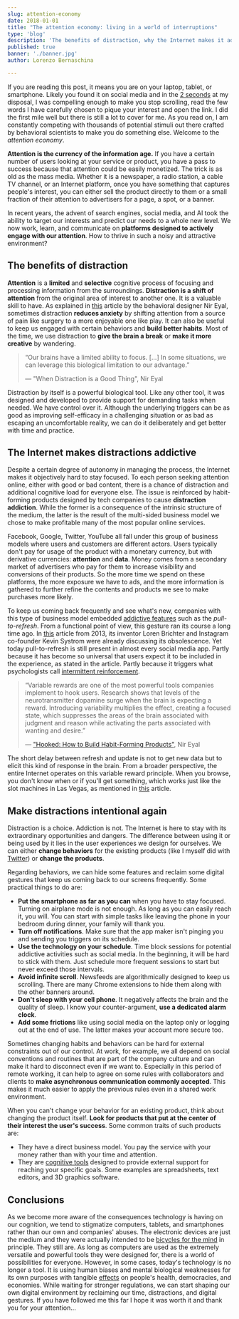 ```yaml
---
slug: attention-economy
date: 2018-01-01
title: "The attention economy: living in a world of interruptions"
type: 'blog'
description: 'The benefits of distraction, why the Internet makes it addictive, and how to make it intentional again.'
published: true
banner: './banner.jpg'
author: Lorenzo Bernaschina

---
```


If you are reading this post, it means you are on your laptop, tablet, or smartphone. Likely you found it on social media and in the [2 seconds](https://www.facebook.com/business/news/insights/capturing-attention-feed-video-creative) at my disposal, I was compelling enough to make you stop scrolling, read the few words I have carefully chosen to pique your interest and open the link. I did the first mile well but there is still a lot to cover for me. As you read on, I am constantly competing with thousands of potential stimuli out there crafted by behavioral scientists to make you do something else. Welcome to the *attention economy*.

**Attention is the currency of the information age.** 
If you have a certain number of users looking at your service or product, you have a pass to success because that attention could be easily monetized. The trick is as old as the mass media. Whether it is a newspaper, a radio station, a cable TV channel, or an Internet platform, once you have something that captures people's interest, you can either sell the product directly to them or a small fraction of their attention to advertisers for a page, a spot, or a banner.

In recent years, the advent of search engines, social media, and AI took the ability to target our interests and predict our needs to a whole new level. We now work, learn, and communicate on **platforms designed to actively engage with our attention**. How to thrive in such a noisy and attractive environment?

## The benefits of distraction
**Attention** is a **limited** and **selective** cognitive process of focusing and processing information from the surroundings. **Distraction is a shift of attention** from the original area of interest to another one. It is a valuable skill to have. As explained in [this](https://www.nirandfar.com/when-distraction-is-a-good-thing/) article by the behavioral designer Nir Eyal, sometimes distraction **reduces anxiety** by shifting attention from a source of pain like surgery to a more enjoyable one like play. It can also be useful to keep us engaged with certain behaviors and **build better habits**. Most of the time, we use distraction to **give the brain a break** or **make it more creative** by wandering.

> “Our brains have a limited ability to focus.
> \[...\] In some situations, we can leverage this biological limitation to our advantage.”
> 
> — "When Distraction is a Good Thing", Nir Eyal

Distraction by itself is a powerful biological tool. Like any other tool, it was designed and developed to provide support for demanding tasks when needed. We have control over it. Although the underlying triggers can be as good as improving self-efficacy in a challenging situation or as bad as escaping an uncomfortable reality, we can do it deliberately and get better with time and practice. 

## The Internet makes distractions addictive
Despite a certain degree of autonomy in managing the process, the Internet makes it objectively hard to stay focused. To each person seeking attention online, either with good or bad content, there is a chance of distraction and additional cognitive load for everyone else. The issue is reinforced by habit-forming products designed by tech companies to cause **distraction addiction**. While the former is a consequence of the intrinsic structure of the medium, the latter is the result of the multi-sided business model we chose to make profitable many of the most popular online services. 

Facebook, Google, Twitter, YouTube all fall under this group of business models where users and customers are different actors. Users typically don't pay for usage of the product with a monetary currency, but with derivative currencies: **attention** and **data**. Money comes from a secondary market of advertisers who pay for them to increase visibility and conversions of their products. So the more time we spend on these platforms, the more exposure we have to ads, and the more information is gathered to further refine the contents and products we see to make purchases more likely.

To keep us coming back frequently and see what's new, companies with this type of business model embedded [addictive features](https://techcrunch.com/2012/03/04/how-to-manufacture-desire/?guccounter=1&guce_referrer=aHR0cHM6Ly9nZW1zbm90ZXMuYXBwLw&guce_referrer_sig=AQAAAJjneahZv2SFvtuQfMFFyw7xTKvdkhPq3GT6_ieP_EWJynCRfl99iT5VCn1-kFu7yS6Q0xU0DtNngQsRursRGD05F52IEdIa4g_fMhztelHmgjJBCRcJ2YMs7LJv_WX_0f9sbrsjMIrSQU4s_KLmZre8PjtdfKvQsDgSg63V9G1J) such as the *pull-to-refresh*. From a functional point of view, this gesture ran its course a long time ago. In [this](https://www.fastcompany.com/3023421/why-the-pull-to-refresh-gesture-must-die) article from 2013, its inventor Loren Brichter and Instagram co-founder Kevin Systrom were already discussing its obsolescence. Yet today pull-to-refresh is still present in almost every social media app. Partly because it has become so universal that users expect it to be included in the experience, as stated in the article. Partly because it triggers what psychologists call [intermittent reinforcement](https://www.alleydog.com/glossary/definition.php?term=Intermittent+Reinforcement). 

> “Variable rewards are one of the most powerful tools companies implement to hook users. Research shows that levels of the neurotransmitter dopamine surge when the brain is expecting a reward. 
Introducing variability multiplies the effect, creating a focused state, which suppresses the areas of the brain associated with judgment and reason while activating the parts associated with wanting and desire.”
>
> — ["Hooked: How to Build Habit-Forming Products"](https://www.amazon.com/Hooked-How-Build-Habit-Forming-Products/dp/1591847788), Nir Eyal

The short delay between refresh and update is not to get new data but to elicit this kind of response in the brain. From a broader perspective, the entire Internet operates on this variable reward principle. When you browse, you don't know when or if you'll get something, which works just like the slot machines in Las Vegas, as mentioned in [this](https://www.psychologytoday.com/us/blog/virtual-addictions/201710/digital-distraction-internet-and-smartphone-addiction) article.

## Make distractions intentional again
Distraction is a choice. Addiction is not. The Internet is here to stay with its extraordinary opportunities and dangers. The difference between using it or being used by it lies in the user experiences we design for ourselves. We can either **change behaviors** for the existing products (like I myself did with [Twitter](https://www.ittaboba.com/article/5f3bfc27fe69624f95ab15d8)) or **change the products**. 

Regarding behaviors, we can hide some features and reclaim some digital gestures that keep us coming back to our screens frequently. Some practical things to do are:

- **Put the smartphone as far as you can** when you have to stay focused. Turning on airplane mode is not enough. As long as you can easily reach it, you will. You can start with simple tasks like leaving the phone in your bedroom during dinner, your family will thank you.
- **Turn off notifications**. Make sure that the app maker isn't pinging you and sending you triggers on its schedule.
- **Use the technology on your schedule**. Time block sessions for potential addictive activities such as social media. In the beginning, it will be hard to stick with them. Just schedule more frequent sessions to start but never exceed those intervals.
- **Avoid infinite scroll**. Newsfeeds are algorithmically designed to keep us scrolling. There are many Chrome extensions to hide them along with the other banners around.
- **Don't sleep with your cell phone**. It negatively affects the brain and the quality of sleep. I know your counter-argument, **use a dedicated alarm clock**.
- **Add some frictions** like using social media on the laptop only or logging out at the end of use. The latter makes your account more secure too.

Sometimes changing habits and behaviors can be hard for external constraints out of our control. At work, for example, we all depend on social conventions and routines that are part of the company culture and can make it hard to disconnect even if we want to. Especially in this period of remote working, it can help to agree on some rules with collaborators and clients to **make asynchronous communication commonly accepted**. This makes it much easier to apply the previous rules even in a shared work environment.

When you can't change your behavior for an existing product, think about changing the product itself. **Look for products that put at the center of their interest the user's success**. Some common traits of such products are:

- They have a direct business model. You pay the service with your money rather than with your time and attention.
- They are [cognitive tools](/blog/augmented-cognition) designed to provide external support for reaching your specific goals. Some examples are spreadsheets, text editors, and 3D graphics software.

## Conclusions
As we become more aware of the consequences technology is having on our cognition, we tend to stigmatize computers, tablets, and smartphones rather than our own and companies' abuses. The electronic devices are just the medium and they were actually intended to be [bicycles for the mind](https://www.youtube.com/watch?v=KmuP8gsgWb8) in principle. They still are. As long as computers are used as the extremely versatile and powerful tools they were designed for, there is a world of possibilities for everyone. However, in some cases, today's technology is no longer a tool. It is using human biases and mental biological weaknesses for its own purposes with tangible [effects](https://www.theatlantic.com/magazine/archive/2020/04/capitalisms-addiction-problem/606769/) on people's health, democracies, and economies. While waiting for stronger regulations, we can start shaping our own digital environment by reclaiming our time, distractions, and digital gestures. If you have followed me this far I hope it was worth it and thank you for your attention...